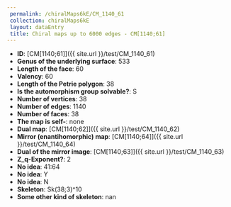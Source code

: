 ```yaml
--- 
 permalink: /chiralMaps6kE/CM_1140_61 
 collection: chiralMaps6kE
 layout: dataEntry
 title: Chiral maps up to 6000 edges - CM[1140;61]
---
```


- **ID**: [CM[1140;61]]({{ site.url }}/test/CM_1140_61)
- **Genus of the underlying surface**: 533
- **Length of the face**: 60
- **Valency**: 60
- **Length of the Petrie polygon**: 38
- **Is the automorphism group solvable?**: S
- **Number of vertices**: 38
- **Number of edges**: 1140
- **Number of faces**: 38
- **The map is self-**: none
- **Dual map**: [CM[1140;62]]({{ site.url }}/test/CM_1140_62)
- **Mirror (enantihomorphic) map**: [CM[1140;64]]({{ site.url }}/test/CM_1140_64)
- **Dual of the mirror image**: [CM[1140;63]]({{ site.url }}/test/CM_1140_63)
- **Z_q-Exponent?**: 2
- **No idea**:  41:64
- **No idea**: Y
- **No idea**: N
- **Skeleton**: Sk(38;3)^10
- **Some other kind of skeleton**: nan

